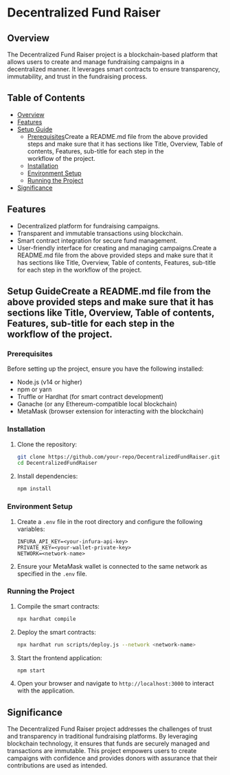 # Decentralized Fund Raiser

## Overview
The Decentralized Fund Raiser project is a blockchain-based platform that allows users to create and manage fundraising campaigns in a decentralized manner. It leverages smart contracts to ensure transparency, immutability, and trust in the fundraising process.

## Table of Contents
- [Overview](#overview)
- [Features](#features)
- [Setup Guide](#setup-guide)
  - [Prerequisites](#prerequisites)Create a README.md file from the above provided steps and make sure that it has sections like Title, Overview, Table of contents, Features, sub-title for each step in the workflow of the project.
  - [Installation](#installation)
  - [Environment Setup](#environment-setup)
  - [Running the Project](#running-the-project)
- [Significance](#significance)

## Features
- Decentralized platform for fundraising campaigns.
- Transparent and immutable transactions using blockchain.
- Smart contract integration for secure fund management.
- User-friendly interface for creating and managing campaigns.Create a README.md file from the above provided steps and make sure that it has sections like Title, Overview, Table of contents, Features, sub-title for each step in the workflow of the project.

## Setup GuideCreate a README.md file from the above provided steps and make sure that it has sections like Title, Overview, Table of contents, Features, sub-title for each step in the workflow of the project.

### Prerequisites
Before setting up the project, ensure you have the following installed:
- Node.js (v14 or higher)
- npm or yarn
- Truffle or Hardhat (for smart contract development)
- Ganache (or any Ethereum-compatible local blockchain)
- MetaMask (browser extension for interacting with the blockchain)

### Installation
1. Clone the repository:
   ```bash
   git clone https://github.com/your-repo/DecentralizedFundRaiser.git
   cd DecentralizedFundRaiser
   ```

2. Install dependencies:
   ```bash
   npm install
   ```

### Environment Setup
1. Create a `.env` file in the root directory and configure the following variables:
   ```
   INFURA_API_KEY=<your-infura-api-key>
   PRIVATE_KEY=<your-wallet-private-key>
   NETWORK=<network-name>
   ```

2. Ensure your MetaMask wallet is connected to the same network as specified in the `.env` file.

### Running the Project
1. Compile the smart contracts:
   ```bash
   npx hardhat compile
   ```

2. Deploy the smart contracts:
   ```bash
   npx hardhat run scripts/deploy.js --network <network-name>
   ```

3. Start the frontend application:
   ```bash
   npm start
   ```

4. Open your browser and navigate to `http://localhost:3000` to interact with the application.

## Significance
The Decentralized Fund Raiser project addresses the challenges of trust and transparency in traditional fundraising platforms. By leveraging blockchain technology, it ensures that funds are securely managed and transactions are immutable. This project empowers users to create campaigns with confidence and provides donors with assurance that their contributions are used as intended.

